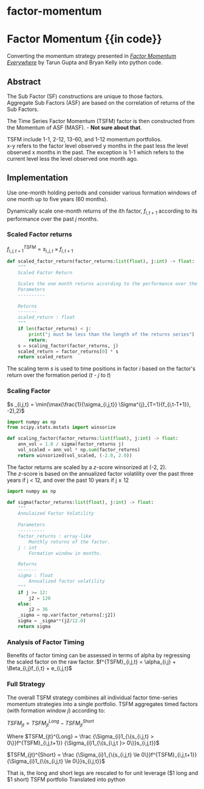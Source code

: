 # factor-momentum

# Factor Momentum {{in code}}
Converting the momentum strategy presented in *[Factor Momentum Everywhere](https://www.aqr.com/Insights/Research/Working-Paper/Factor-Momentum-Everywhere)* by Tarun Gupta and Bryan Kelly into python code.

## Abstract

The Sub Factor (SF) constructions are unique to those factors.  
Aggregate Sub Factors (ASF) are based on the correlation of returns of the Sub Factors.  

The Time Series Factor Momentum (TSFM) factor is then constructed from the Momentum of ASF (MASF). - **Not sure about that**. 

TSFM include 1-1, 2-12, 13-60, and 1-12 momentum portfolios.  
x-y refers to the factor level observed y months in the past less the level observed x months in the past. The exception is 1-1 which refers to the current level less the level observed one month ago.

## Implementation
Use one-month holding periods and consider various formation windows of one month up to five years (60 months).   

Dynamically scale one-month returns of the *i*th factor, $f_{i,t+1}$ according to its performance over the past *j* months.

### Scaled Factor returns
$f^{TSFM}_{i,j,t+1}=s_{i,j,t} \times f_{i,t+1}$  

```python
def scaled_factor_return(factor_returns:list(float), j:int) -> float:
    """
    Scaled Factor Return

    Scales the one month returns according to the performance over the past j months.
    Parameters
    ----------

    Returns
    -------
    scaled_return : float
    """
    if len(factor_returns) < j:
        print("j must be less than the length of the returns series")
        return;
    s = scaling_factor(factor_returns, j)
    scaled_return = factor_returns[0] * s
    return scaled_return
```

The scaling term *s* is used to time positions in factor *i* based on the factor's return over the formation period (*t* - *j* to *t*)

### Scaling Factor
$s _{i,j,t} = \min(\max(\frac{1}{\sigma_{i,j,t}} \Sigma^{j}_{T=1}{f_{i,t-T+1}}, -2),2)$

```python
import numpy as np
from scipy.stats.mstats import winsorize

def scaling_factor(factor_returns:list(float), j:int) -> float:
    ann_vol = 1.0 / sigma(factor_returns j)
    vol_scaled = ann_vol * np.sum(factor_returns)
    return winsorized(vol_scaled, (-2.0, 2.0))
```

The factor returns are scaled by a *z*-score winsorized at (-2, 2).  
The *z*-score is based on the annualized factor volatility over the past three years if j < 12, and over the past 10 years if j $\ge$ 12

```python
import numpy as np

def sigma(factor_returns:list(float), j:int) -> float:
    """
    Annulaized Factor Volatility
    
    Parameters
    ----------
    factor_returns : array-like
        Monthly returns of the factor.
    j : int
        Formation window in months.

    Returns
    -------
    sigma : float
        Annualized factor volatility
    """
    if j >= 12:
        j2 = 120
    else:
        j2 = 36
    _sigma = np.var(factor_returns[:j2])
    sigma = _sigma**(j2/12.0)
	return sigma
```

### Analysis of Factor Timing
Benefits of factor timing can be assessed in terms of alpha by regressing the scaled factor on the raw factor.
$f^{TSFM}_{i,j,t} = \alpha_{i,j} + \Beta_{i,j}f_{i,t} + e_{i,j,t}$


### Full Strategy
The overall TSFM strategy combines all individual factor time-series momentum strategies into a single portfolio. TSFM aggregates timed factors (with formation window *j*) according to:

$TSFM_{jt}=TSFM_{jt}^{Long} - TSFM_{jt}^{Short}$

Where
$TSFM_{jt}^{Long} = 
	\frac
		{\Sigma_{i}1_{\{s_{i,j,t} > 0\}}f^{TSFM}_{i,j,t+1}}
		{\Sigma_{i}1_{\{s_{i,j,t }> 0\}}s_{i,j,t}}$

$TSFM_{jt}^{Short} = 
	\frac
		{\Sigma_{i}1_{\{s_{i,j,t} \le 0\}}f^{TSFM}_{i,j,t+1}}
		{\Sigma_{i}1_{\{s_{i,j,t} \le 0\}}s_{i,j,t}}$

That is, the long and short legs are rescaled to for unit leverage ($1 long and $1 short) TSFM portfolio
Translated into python

<!--stackedit_data:
eyJoaXN0b3J5IjpbLTE4ODc4NTc0ODBdfQ==
-->